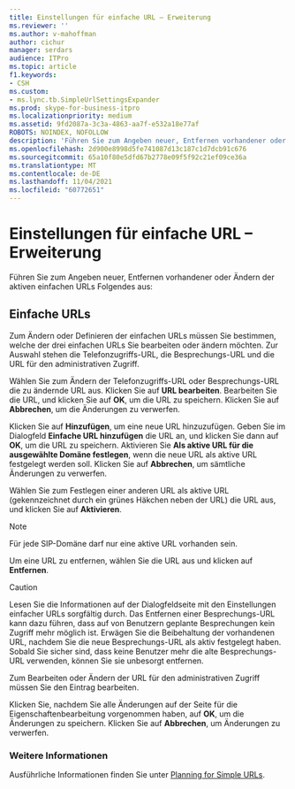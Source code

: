 ```yaml
---
title: Einstellungen für einfache URL – Erweiterung
ms.reviewer: ''
ms.author: v-mahoffman
author: cichur
manager: serdars
audience: ITPro
ms.topic: article
f1.keywords:
- CSH
ms.custom:
- ms.lync.tb.SimpleUrlSettingsExpander
ms.prod: skype-for-business-itpro
ms.localizationpriority: medium
ms.assetid: 9fd2087a-3c3a-4863-aa7f-e532a18e77af
ROBOTS: NOINDEX, NOFOLLOW
description: 'Führen Sie zum Angeben neuer, Entfernen vorhandener oder Ändern der aktiven einfachen URLs Folgendes aus:'
ms.openlocfilehash: 2d900e8998d5fe741087d13c187c1d7dcb91c676
ms.sourcegitcommit: 65a10f80e5dfd67b2778e09f5f92c21ef09ce36a
ms.translationtype: MT
ms.contentlocale: de-DE
ms.lasthandoff: 11/04/2021
ms.locfileid: "60772651"
---
```

# <a name="simple-url-settings-expander"></a>Einstellungen für einfache URL – Erweiterung

Führen Sie zum Angeben neuer, Entfernen vorhandener oder Ändern der aktiven einfachen URLs Folgendes aus:

## <a name="simple-urls"></a>Einfache URLs

Zum Ändern oder Definieren der einfachen URLs müssen Sie bestimmen, welche der drei einfachen URLs Sie bearbeiten oder ändern möchten. Zur Auswahl stehen die Telefonzugriffs-URL, die Besprechungs-URL und die URL für den administrativen Zugriff.

Wählen Sie zum Ändern der Telefonzugriffs-URL oder Besprechungs-URL die zu ändernde URL aus. Klicken Sie auf **URL bearbeiten**. Bearbeiten Sie die URL, und klicken Sie auf **OK**, um die URL zu speichern. Klicken Sie auf **Abbrechen**, um die Änderungen zu verwerfen.

Klicken Sie auf **Hinzufügen**, um eine neue URL hinzuzufügen. Geben Sie im Dialogfeld **Einfache URL hinzufügen** die URL an, und klicken Sie dann auf **OK**, um die URL zu speichern. Aktivieren Sie **Als aktive URL für die ausgewählte Domäne festlegen**, wenn die neue URL als aktive URL festgelegt werden soll. Klicken Sie auf **Abbrechen**, um sämtliche Änderungen zu verwerfen.

Wählen Sie zum Festlegen einer anderen URL als aktive URL (gekennzeichnet durch ein grünes Häkchen neben der URL) die URL aus, und klicken Sie auf **Aktivieren**.

> [!NOTE]
> Für jede SIP-Domäne darf nur eine aktive URL vorhanden sein.

Um eine URL zu entfernen, wählen Sie die URL aus und klicken auf **Entfernen**.

> [!CAUTION]
> Lesen Sie die Informationen auf der Dialogfeldseite mit den Einstellungen einfacher URLs sorgfältig durch. Das Entfernen einer Besprechungs-URL kann dazu führen, dass auf von Benutzern geplante Besprechungen kein Zugriff mehr möglich ist. Erwägen Sie die Beibehaltung der vorhandenen URL, nachdem Sie die neue Besprechungs-URL als aktiv festgelegt haben. Sobald Sie sicher sind, dass keine Benutzer mehr die alte Besprechungs-URL verwenden, können Sie sie unbesorgt entfernen.

Zum Bearbeiten oder Ändern der URL für den administrativen Zugriff müssen Sie den Eintrag bearbeiten.

Klicken Sie, nachdem Sie alle Änderungen auf der Seite für die Eigenschaftenbearbeitung vorgenommen haben, auf **OK**, um die Änderungen zu speichern. Klicken Sie auf **Abbrechen**, um Änderungen zu verwerfen.

###  <a name="see-also"></a>Weitere Informationen

Ausführliche Informationen finden Sie unter [Planning for Simple URLs](/previous-versions/office/lync-server-2013/lync-server-2013-planning-for-simple-urls).